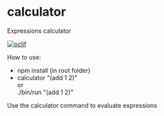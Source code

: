 calculator
==========

Expressions calculator

[![oclif](https://img.shields.io/badge/cli-oclif-brightgreen.svg)](https://oclif.io)

   
   
How to use:
- npm install (in root folder)
- calculator "(add 1 2)"  
or    
./bin/run "(add 1 2)"


Use the calculator command to evaluate expressions
